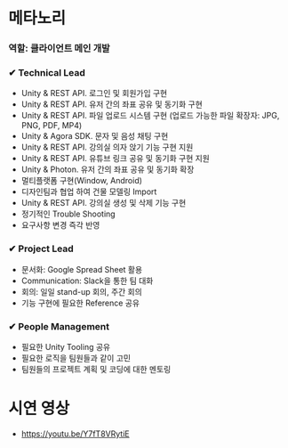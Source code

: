 # 메타노리
### 역할: 클라이언트 메인 개발
### ✔ Technical Lead
  - Unity & REST API. 로그인 및 회원가입 구현
 - Unity & REST API. 유저 간의 좌표 공유 및 동기화 구현
 - Unity & REST API. 파일 업로드 시스템 구현
   (업로드 가능한 파일 확장자: JPG, PNG, PDF, MP4) 
 - Unity & Agora SDK. 문자 및 음성 채팅 구현
 - Unity & REST API. 강의실 의자 앉기 기능 구현 지원
 - Unity & REST API. 유튜브 링크 공유 및 동기화 구현 지원 
 - Unity & Photon. 유저 간의 좌표 공유 및 동기화 확장
 - 멀티플랫폼 구현(Window, Android)
 - 디자인팀과 협업 하여 건물 모델링 Import
 - Unity & REST API. 강의실 생성 및 삭제 기능 구현 
 - 정기적인 Trouble Shooting
 - 요구사항 변경 즉각 반영
### ✔ Project Lead
  - 문서화: Google Spread Sheet 활용
 - Communication: Slack을 통한 팀 대화
 - 회의: 일일 stand-up 회의, 주간 회의
 - 기능 구현에 필요한 Reference 공유
### ✔ People Management
 - 필요한 Unity Tooling 공유 
 - 필요한 로직을 팀원들과 같이 고민
 - 팀원들의 프로젝트 계획 및 코딩에 대한 멘토링
  

# 시연 영상
 * https://youtu.be/Y7fT8VRytiE


